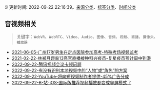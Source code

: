 :alarm_clock: 更新时间: 2022-09-22 22:16:39。[来源分类](../README.md)、[标签分类](../TAGS.md)、[时间分类](../TIMELINE.md)

## 音视频相关


> 关键字：`WebVR`、`WebRTC`、`Video`、`Audio`、`图像`、`音频`、`视频`、`直播`、`摄像头`、`播放器`



- [2021-06-05-广州17岁男生在定点医院参加高考-特殊考场视频监考](https://m.caixin.com/m/2021-06-05/101723418.html) 
- [2021-02-22-林郑月娥率13高官直播接种科兴疫苗-复星疫苗预计周中到港](https://m.caixin.com/m/2021-02-22/101665724.html) 
- [2022-09-22-腾讯视频会议卡顿问题](https://www.v2ex.com/t/882250) 
- [2022-09-22-有没有识别本地视频中的“人物”或“角色”的方案](https://www.v2ex.com/t/882243) 
- [2022-09-22-YouTube-将向短视频制作者提供-45%广告分成](https://www.v2ex.com/t/882239) 
- [2022-09-22-B-站-iOS-国际版推荐视频播放都变成竖屏模式了](https://www.v2ex.com/t/882233) 